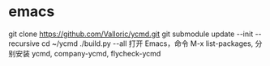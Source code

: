 # emacs
git clone https://github.com/Valloric/ycmd.git 
git submodule update --init --recursive
cd ~/ycmd
./build.py --all
打开 Emacs，命令 M-x list-packages, 分别安装 ycmd, company-ycmd, flycheck-ycmd


